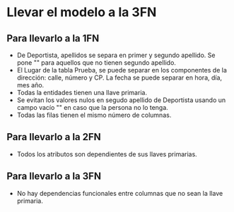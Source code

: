 # Llevar el modelo a la 3FN

## Para llevarlo a la 1FN
- De Deportista, apellidos se separa en primer y segundo apellido. Se pone "" para aquellos que no tienen segundo apellido.
- El Lugar de la tabla Prueba, se puede separar en los componentes de la dirección: calle, número y CP. La fecha se puede separar en hora, día, mes año.
- Todas la entidades tienen una llave primaria.
- Se evitan los valores nulos en segudo apellido de Deportista usando un campo vacío "" en caso que la persona no lo tenga.
- Todas las filas tienen el mismo número de columnas.

## Para llevarlo a la 2FN
- Todos los atributos son dependientes de sus llaves primarias.

## Para llevarlo a la 3FN
- No hay dependencias funcionales entre columnas que no sean la llave primaria.
